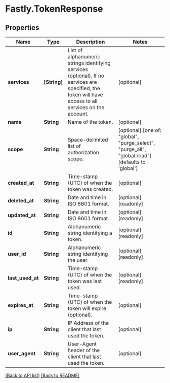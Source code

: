 # Fastly.TokenResponse

## Properties

Name | Type | Description | Notes
------------ | ------------- | ------------- | -------------
**services** | **[String]** | List of alphanumeric strings identifying services (optional). If no services are specified, the token will have access to all services on the account.  | [optional] 
**name** | **String** | Name of the token. | [optional] 
**scope** | **String** | Space-delimited list of authorization scope. | [optional]  [one of: "global", "purge_select", "purge_all", "global:read"] [defaults to 'global']
**created_at** | **String** | Time-stamp (UTC) of when the token was created. | [optional] 
**deleted_at** | **String** | Date and time in ISO 8601 format. | [optional] [readonly] 
**updated_at** | **String** | Date and time in ISO 8601 format. | [optional] [readonly] 
**id** | **String** | Alphanumeric string identifying a token. | [optional] [readonly] 
**user_id** | **String** | Alphanumeric string identifying the user. | [optional] [readonly] 
**last_used_at** | **String** | Time-stamp (UTC) of when the token was last used. | [optional] [readonly] 
**expires_at** | **String** | Time-stamp (UTC) of when the token will expire (optional). | [optional] 
**ip** | **String** | IP Address of the client that last used the token. | [optional] 
**user_agent** | **String** | User-Agent header of the client that last used the token. | [optional] 


[[Back to API list]](../../README.md#endpoints) [[Back to README]](../../README.md)

